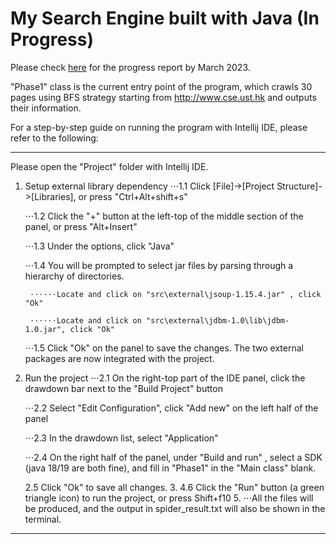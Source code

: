 # My Search Engine built with Java (In Progress)

Please check [here](https://drive.google.com/file/d/1Zlxn_YCOOWqQxtyLCbNelaaYJoCOIfuD/view?usp=sharing) for the progress report by March 2023.

"Phase1" class is the current entry point of the program, which crawls 30 pages using BFS strategy starting from  http://www.cse.ust.hk and outputs their information.

For a step-by-step guide on running the program with Intellij IDE, please refer to the following:

***
Please open the "Project" folder with Intellij IDE. 

1. Setup external library dependency
	⋅⋅⋅1.1 Click [File]->[Project Structure]->[Libraries], or press "Ctrl+Alt+shift+s"
	
	⋅⋅⋅1.2 Click the "+" button at the left-top of the middle section of the panel, or press "Alt+Insert"
	
	⋅⋅⋅1.3 Under the options, click "Java"
	
	⋅⋅⋅1.4 You will be prompted to select jar files by parsing through a hierarchy of directories.
	
	    ⋅⋅⋅⋅⋅⋅Locate and click on "src\external\jsoup-1.15.4.jar" , click "Ok"
	    
	    ⋅⋅⋅⋅⋅⋅Locate and click on "src\external\jdbm-1.0\lib\jdbm-1.0.jar", click "Ok"
	    
      ⋅⋅⋅1.5 Click "Ok" on the panel to save the changes. The two external packages are now integrated with the project.
      

2. Run the project
	⋅⋅⋅2.1 On the right-top part of the IDE panel, click the drawdown bar next to the "Build Project" button
	
	⋅⋅⋅2.2 Select "Edit Configuration", click "Add new" on the left half of the panel
	
	⋅⋅⋅2.3 In the drawdown list, select "Application"
	
	⋅⋅⋅2.4 On the right half of the panel, under "Build and run" , select a SDK (java 18/19 are both fine), and fill in "Phase1" in the "Main class" blank.
	
	2.5 Click "Ok" to save all changes. 
	3.
	4.6 Click the "Run" button (a green triangle icon) to run the project, or press Shift+f10
	5.
	    ⋅⋅⋅All the files will be produced, and the output in spider_result.txt will also be shown in the terminal.
	    
 ***
